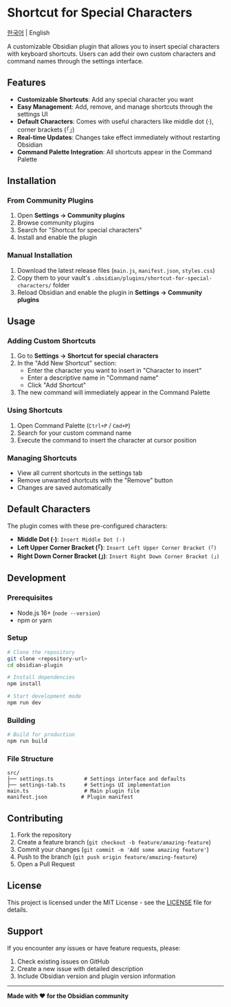# Shortcut for Special Characters

[한국어](README.kr.md) | English

A customizable Obsidian plugin that allows you to insert special characters with keyboard shortcuts. Users can add their own custom characters and command names through the settings interface.

## Features

- **Customizable Shortcuts**: Add any special character you want
- **Easy Management**: Add, remove, and manage shortcuts through the settings UI
- **Default Characters**: Comes with useful characters like middle dot (·), corner brackets (｢｣)
- **Real-time Updates**: Changes take effect immediately without restarting Obsidian
- **Command Palette Integration**: All shortcuts appear in the Command Palette

## Installation

### From Community Plugins
1. Open **Settings → Community plugins**
2. Browse community plugins
3. Search for "Shortcut for special characters"
4. Install and enable the plugin

### Manual Installation
1. Download the latest release files (`main.js`, `manifest.json`, `styles.css`)
2. Copy them to your vault's `.obsidian/plugins/shortcut-for-special-characters/` folder
3. Reload Obsidian and enable the plugin in **Settings → Community plugins**

## Usage

### Adding Custom Shortcuts
1. Go to **Settings → Shortcut for special characters**
2. In the "Add New Shortcut" section:
   - Enter the character you want to insert in "Character to insert"
   - Enter a descriptive name in "Command name"
   - Click "Add Shortcut"
3. The new command will immediately appear in the Command Palette

### Using Shortcuts
1. Open Command Palette (`Ctrl+P` / `Cmd+P`)
2. Search for your custom command name
3. Execute the command to insert the character at cursor position

### Managing Shortcuts
- View all current shortcuts in the settings tab
- Remove unwanted shortcuts with the "Remove" button
- Changes are saved automatically

## Default Characters

The plugin comes with these pre-configured characters:
- **Middle Dot (·)**: `Insert Middle Dot (·)`
- **Left Upper Corner Bracket (｢)**: `Insert Left Upper Corner Bracket (｢)`
- **Right Down Corner Bracket (｣)**: `Insert Right Down Corner Bracket (｣)`

## Development

### Prerequisites
- Node.js 16+ (`node --version`)
- npm or yarn

### Setup
```bash
# Clone the repository
git clone <repository-url>
cd obsidian-plugin

# Install dependencies
npm install

# Start development mode
npm run dev
```

### Building
```bash
# Build for production
npm run build
```

### File Structure
```
src/
├── settings.ts          # Settings interface and defaults
├── settings-tab.ts      # Settings UI implementation
main.ts                  # Main plugin file
manifest.json           # Plugin manifest
```

## Contributing

1. Fork the repository
2. Create a feature branch (`git checkout -b feature/amazing-feature`)
3. Commit your changes (`git commit -m 'Add some amazing feature'`)
4. Push to the branch (`git push origin feature/amazing-feature`)
5. Open a Pull Request

## License

This project is licensed under the MIT License - see the [LICENSE](LICENSE) file for details.

## Support

If you encounter any issues or have feature requests, please:
1. Check existing issues on GitHub
2. Create a new issue with detailed description
3. Include Obsidian version and plugin version information

---

**Made with ❤️ for the Obsidian community**
